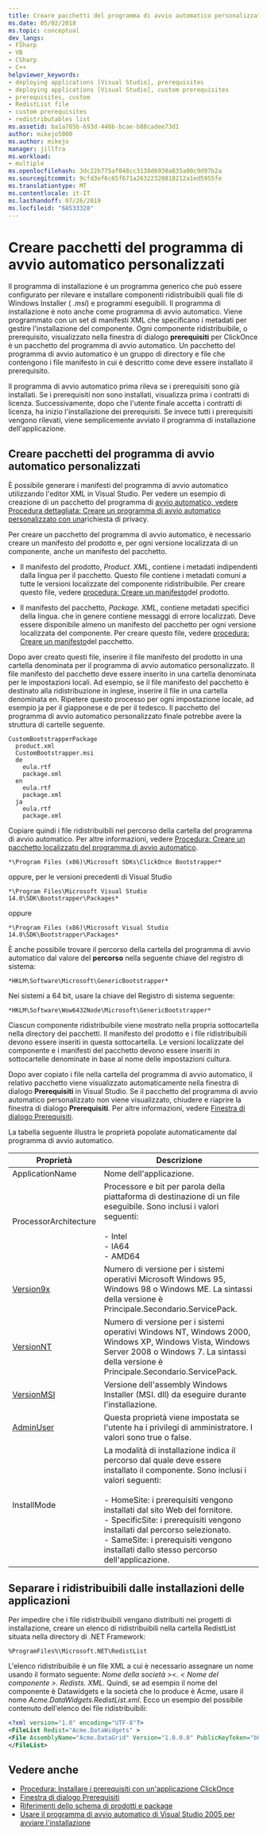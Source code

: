 ```yaml
---
title: Creare pacchetti del programma di avvio automatico personalizzati
ms.date: 05/02/2018
ms.topic: conceptual
dev_langs:
- FSharp
- VB
- CSharp
- C++
helpviewer_keywords:
- deploying applications [Visual Studio], prerequisites
- deploying applications [Visual Studio], custom prerequisites
- prerequisites, custom
- RedistList file
- custom prerequisites
- redistributables list
ms.assetid: ba1a785b-693d-446b-bcae-b88cadee73d1
author: mikejo5000
ms.author: mikejo
manager: jillfra
ms.workload:
- multiple
ms.openlocfilehash: 3dc22b775af048cc3138d6930a835a00c9d97b2a
ms.sourcegitcommit: 9cfd3ef6c65f671a26322320818212a1ed5955fe
ms.translationtype: MT
ms.contentlocale: it-IT
ms.lasthandoff: 07/26/2019
ms.locfileid: "68533328"
---
```

# <a name="create-bootstrapper-packages"></a>Creare pacchetti del programma di avvio automatico personalizzati
Il programma di installazione è un programma generico che può essere configurato per rilevare e installare componenti ridistribuibili quali file di Windows Installer ( *.msi*) e programmi eseguibili. Il programma di installazione è noto anche come programma di avvio automatico. Viene programmato con un set di manifesti XML che specificano i metadati per gestire l'installazione del componente.  Ogni componente ridistribuibile, o prerequisito, visualizzato nella finestra di dialogo **prerequisiti** per ClickOnce è un pacchetto del programma di avvio automatico. Un pacchetto del programma di avvio automatico è un gruppo di directory e file che contengono i file manifesto in cui è descritto come deve essere installato il prerequisito.

Il programma di avvio automatico prima rileva se i prerequisiti sono già installati. Se i prerequisiti non sono installati, visualizza prima i contratti di licenza. Successivamente, dopo che l'utente finale accetta i contratti di licenza, ha inizio l'installazione dei prerequisiti. Se invece tutti i prerequisiti vengono rilevati, viene semplicemente avviato il programma di installazione dell'applicazione.

## <a name="create-custom-bootstrapper-packages"></a>Creare pacchetti del programma di avvio automatico personalizzati
È possibile generare i manifesti del programma di avvio automatico utilizzando l'editor XML in Visual Studio. Per vedere un esempio di creazione di un pacchetto del programma di [avvio automatico, vedere Procedura dettagliata: Creare un programma di avvio automatico personalizzato con una](../deployment/walkthrough-creating-a-custom-bootstrapper-to-show-a-privacy-prompt.md)richiesta di privacy.

Per creare un pacchetto del programma di avvio automatico, è necessario creare un manifesto del prodotto e, per ogni versione localizzata di un componente, anche un manifesto del pacchetto.

* Il manifesto del prodotto, *Product. XML*, contiene i metadati indipendenti dalla lingua per il pacchetto. Questo file contiene i metadati comuni a tutte le versioni localizzate del componente ridistribuibile.  Per creare questo file, vedere [procedura: Creare un manifesto](../deployment/how-to-create-a-product-manifest.md)del prodotto.

* Il manifesto del pacchetto, *Package. XML*, contiene metadati specifici della lingua. che in genere contiene messaggi di errore localizzati. Deve essere disponibile almeno un manifesto del pacchetto per ogni versione localizzata del componente. Per creare questo file, vedere [procedura: Creare un manifesto](../deployment/how-to-create-a-package-manifest.md)del pacchetto.

Dopo aver creato questi file, inserire il file manifesto del prodotto in una cartella denominata per il programma di avvio automatico personalizzato. Il file manifesto del pacchetto deve essere inserito in una cartella denominata per le impostazioni locali. Ad esempio, se il file manifesto del pacchetto è destinato alla ridistribuzione in inglese, inserire il file in una cartella denominata en. Ripetere questo processo per ogni impostazione locale, ad esempio ja per il giapponese e de per il tedesco. Il pacchetto del programma di avvio automatico personalizzato finale potrebbe avere la struttura di cartelle seguente.

```
CustomBootstrapperPackage
  product.xml
  CustomBootstrapper.msi
  de
    eula.rtf
    package.xml
  en
    eula.rtf
    package.xml
  ja
    eula.rtf
    package.xml
```

Copiare quindi i file ridistribuibili nel percorso della cartella del programma di avvio automatico. Per altre informazioni, vedere [Procedura: Creare un pacchetto localizzato del programma di avvio automatico](../deployment/how-to-create-a-localized-bootstrapper-package.md).

```
*\Program Files (x86)\Microsoft SDKs\ClickOnce Bootstrapper*
```

oppure, per le versioni precedenti di Visual Studio

```
*\Program Files\Microsoft Visual Studio 14.0\SDK\Bootstrapper\Packages*
```

oppure

```
*\Program Files (x86)\Microsoft Visual Studio 14.0\SDK\Bootstrapper\Packages*
```

È anche possibile trovare il percorso della cartella del programma di avvio automatico dal valore del **percorso** nella seguente chiave del registro di sistema:

```
*HKLM\Software\Microsoft\GenericBootstrapper*
```

Nei sistemi a 64 bit, usare la chiave del Registro di sistema seguente:

```
*HKLM\Software\Wow6432Node\Microsoft\GenericBootstrapper*
```

Ciascun componente ridistribuibile viene mostrato nella propria sottocartella nella directory dei pacchetti. Il manifesto del prodotto e i file ridistribuibili devono essere inseriti in questa sottocartella. Le versioni localizzate del componente e i manifesti del pacchetto devono essere inseriti in sottocartelle denominate in base al nome delle impostazioni cultura.

Dopo aver copiato i file nella cartella del programma di avvio automatico, il relativo pacchetto viene visualizzato automaticamente nella finestra di dialogo **Prerequisiti** in Visual Studio. Se il pacchetto del programma di avvio automatico personalizzato non viene visualizzato, chiudere e riaprire la finestra di dialogo **Prerequisiti**. Per altre informazioni, vedere [Finestra di dialogo Prerequisiti](../ide/reference/prerequisites-dialog-box.md).

La tabella seguente illustra le proprietà popolate automaticamente dal programma di avvio automatico.

|Proprietà|Descrizione|
|--------------|-----------------|
|ApplicationName|Nome dell'applicazione.|
|ProcessorArchitecture|Processore e bit per parola della piattaforma di destinazione di un file eseguibile. Sono inclusi i valori seguenti:<br /><br /> -   Intel<br />-   IA64<br />-   AMD64|
|[Version9x](/windows/desktop/Msi/version9x)|Numero di versione per i sistemi operativi Microsoft Windows 95, Windows 98 o Windows ME. La sintassi della versione è Principale.Secondario.ServicePack.|
|[VersionNT](/windows/desktop/Msi/versionnt)|Numero di versione per i sistemi operativi Windows NT, Windows 2000, Windows XP, Windows Vista, Windows Server 2008 o Windows 7. La sintassi della versione è Principale.Secondario.ServicePack.|
|[VersionMSI](/windows/desktop/Msi/versionmsi)|Versione dell'assembly Windows Installer (MSI. dll) da eseguire durante l'installazione.|
|[AdminUser](/windows/desktop/Msi/adminuser)|Questa proprietà viene impostata se l'utente ha i privilegi di amministratore. I valori sono true o false.|
|InstallMode|La modalità di installazione indica il percorso dal quale deve essere installato il componente. Sono inclusi i valori seguenti:<br /><br /> -   HomeSite: i prerequisiti vengono installati dal sito Web del fornitore.<br />-   SpecificSite: i prerequisiti vengono installati dal percorso selezionato.<br />-   SameSite: i prerequisiti vengono installati dallo stesso percorso dell'applicazione.|

## <a name="separate-redistributables-from-application-installations"></a>Separare i ridistribuibili dalle installazioni delle applicazioni
Per impedire che i file ridistribuibili vengano distribuiti nei progetti di installazione, creare un elenco di ridistribuibili nella cartella RedistList situata nella directory di .NET Framework:

`%ProgramFiles%\Microsoft.NET\RedistList`

L'elenco ridistribuibile è un file XML a cui è necessario assegnare un nome usando il formato seguente: *Nome della società >\<. \< Nome del componente >. Redists. XML*. Quindi, se ad esempio il nome del componente è Datawidgets e la società che lo produce è Acme, usare il nome *Acme.DataWidgets.RedistList.xml*. Ecco un esempio del possibile contenuto dell'elenco dei file ridistribuibili:

```xml
<?xml version="1.0" encoding="UTF-8"?>
<FileList Redist="Acme.DataWidgets" >
<File AssemblyName="Acme.DataGrid" Version="1.0.0.0" PublicKeyToken="b03f5f7f11d50a3a" Culture="neutral" ProcessorArchitecture="MSIL" InGAC="true" />
</FileList>
```

## <a name="see-also"></a>Vedere anche
- [Procedura: Installare i prerequisiti con un'applicazione ClickOnce](../deployment/how-to-install-prerequisites-with-a-clickonce-application.md)
- [Finestra di dialogo Prerequisiti](../ide/reference/prerequisites-dialog-box.md)
- [Riferimenti dello schema di prodotti e package](../deployment/product-and-package-schema-reference.md)
- [Usare il programma di avvio automatico di Visual Studio 2005 per avviare l'installazione](http://go.microsoft.com/fwlink/?LinkId=107537)
